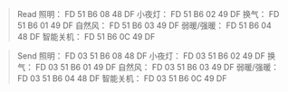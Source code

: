 
>Read
照明：          FD 51 B6 08 48 DF 
小夜灯：        FD 51 B6 02 49 DF 
换气：          FD 51 B6 01 49 DF 
自然风：        FD 51 B6 03 49 DF 
弱暖/强暖：      FD 51 B6 04 48 DF 
智能关机：       FD 51 B6 0C 49 DF  

>Send
照明：          FD 03 51 B6 08 48 DF 
小夜灯：        FD 03 51 B6 02 49 DF 
换气：          FD 03 51 B6 01 49 DF 
自然风：        FD 03 51 B6 03 49 DF 
弱暖/强暖：      FD 03 51 B6 04 48 DF 
智能关机：       FD 03 51 B6 0C 49 DF  